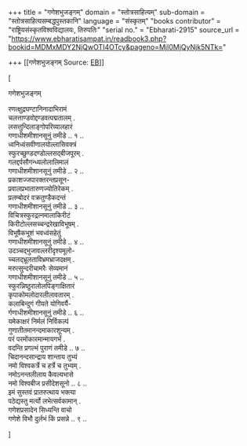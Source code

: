 +++
title = "गणेशभुजङ्गम्"
domain = "स्तोत्रसाहित्यम्"
sub-domain = "स्तोत्रसाहित्यसम्बद्धपुस्तकानि"
language = "संस्कृतम्"
"books contributor" = "राष्ट्रियसंस्कृतविश्वविद्यालयः, तिरुपतिः"
"serial no." = "Ebharati-2915"
source_url = "https://www.ebharatisampat.in/readbook3.php?bookid=MDMxMDY2NjQwOTI4OTcy&pageno=MjI0MjQyNjk5NTk="

+++
[[गणेशभुजङ्गम्	Source: [EB](https://www.ebharatisampat.in/readbook3.php?bookid=MDMxMDY2NjQwOTI4OTcy&pageno=MjI0MjQyNjk5NTk=)]]

\[




गणेशभुजङ्गम्


रणत्क्षुद्रघण्टानिनादाभिरामं  
चलत्ताण्डवोद्दण्डवत्पद्मतालम् .  
लसत्तुन्दिलाङ्गोपरिव्यालहारं  
गणाधीशमीशानसूनुं तमीडे .. १ ..  
ध्वनिध्वंसवीणालयोल्लासिवक्त्रं  
स्फुरच्छुण्डदण्डोल्लसद्बीजपूरम् .  
गलद्दर्पसौगन्ध्यलोलालिमालं  
गणाधीशमीशानसूनुं तमीडे .. २ ..  
प्रकाशज्जपारक्तरन्तप्रसून-  
प्रवालप्रभातारुणज्योतिरेकम् .  
प्रलम्बोदरं वक्रतुण्डैकदन्तं  
गणाधीशमीशानसूनुं तमीडे .. ३ ..  
विचित्रस्फुरद्रत्नमालाकिरीटं  
किरीटोल्लसच्चन्द्ररेखाविभूषम् .  
विभूषैकभूशं भवध्वंसहेतुं  
गणाधीशमीशानसूनुं तमीडे .. ४ ..  
उदञ्चद्भुजावल्लरीदृश्यमूलो-  
च्चलद्भ्रूलताविभ्रमभ्राजदक्षम् .  
मरुत्सुन्दरीचामरैः सेव्यमानं  
गणाधीशमीशानसूनुं तमीडे .. ५ ..  
स्फुरन्निष्ठुरालोलपिङ्गाक्षितारं  
कृपाकोमलोदारलीलावतारम् .  
कलाबिन्दुगं गीयते योगिवर्यै-  
र्गणाधीशमीशानसूनुं तमीडे .. ६ ..  
यमेकाक्षरं निर्मलं निर्विकल्पं  
गुणातीतमानन्दमाकारशून्यम् .  
परं परमोंकारमान्मायगर्भं .  
वदन्ति प्रगल्भं पुराणं तमीडे .. ७ ..  
चिदानन्दसान्द्राय शान्ताय तुभ्यं  
नमो विश्वकर्त्रे च हर्त्रे च तुभ्यम् .  
नमोऽनन्तलीलाय कैवल्यभासे  
नमो विश्वबीज प्रसीदेशसूनो .. ८ ..  
इमं सुस्तवं प्रातरुत्थाय भक्त्या  
पठेद्यस्तु मर्त्यो लभेत्सर्वकामान् .  
गणेशप्रसादेन सिध्यन्ति वाचो  
गणेशे विभौ दुर्लभं किं प्रसन्ने .. ९ ..




\]
